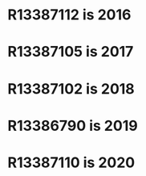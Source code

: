 # R13387112 is 2016
# R13387105 is 2017
# R13387102 is 2018
# R13386790 is 2019
# R13387110 is 2020
